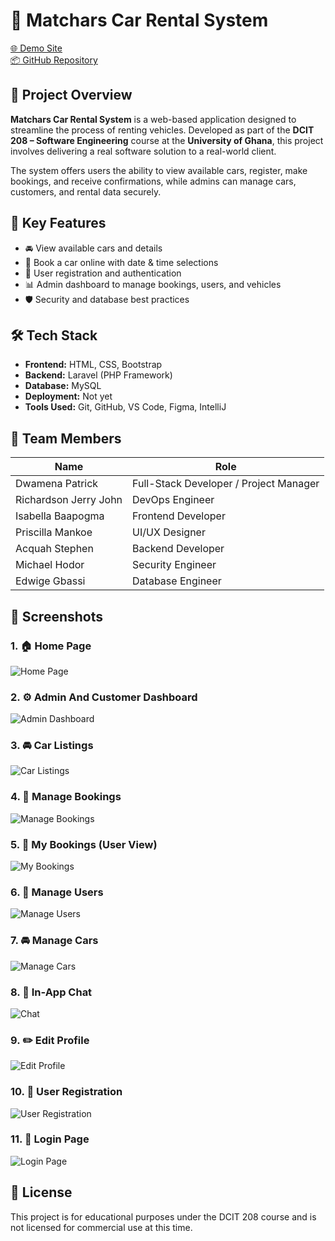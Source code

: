 # 🚗 Matchars Car Rental System

[🌐 Demo Site](https://matchars-car-rental.vercel.app)  
[📦 GitHub Repository](https://github.com/MrCoolGh/MatcharsCarRental)

## 📌 Project Overview

**Matchars Car Rental System** is a web-based application designed to streamline the process of renting vehicles. Developed as part of the **DCIT 208 – Software Engineering** course at the **University of Ghana**, this project involves delivering a real software solution to a real-world client.

The system offers users the ability to view available cars, register, make bookings, and receive confirmations, while admins can manage cars, customers, and rental data securely.

## 🎯 Key Features

- 🚘 View available cars and details
- 🧾 Book a car online with date & time selections
- 👤 User registration and authentication
- 📊 Admin dashboard to manage bookings, users, and vehicles
- 🛡️ Security and database best practices

## 🛠️ Tech Stack

- **Frontend:** HTML, CSS, Bootstrap  
- **Backend:** Laravel (PHP Framework)  
- **Database:** MySQL  
- **Deployment:** Not yet 
- **Tools Used:** Git, GitHub, VS Code, Figma, IntelliJ

## 👥 Team Members

| Name                   | Role                     |
|------------------------|--------------------------|
| Dwamena Patrick        | Full-Stack Developer / Project Manager |
| Richardson Jerry John | DevOps Engineer          |
| Isabella Baapogma     | Frontend Developer       |
| Priscilla Mankoe      | UI/UX Designer           |
| Acquah Stephen         | Backend Developer        |
| Michael Hodor          | Security Engineer        |
| Edwige Gbassi          | Database Engineer        |

## 📸 Screenshots

### 1. 🏠 Home Page  
![Home Page](./screenshots/home.jpg)

### 2. ⚙️ Admin And Customer Dashboard
![Admin Dashboard](./screenshots/dashboard.jpg)

### 3. 🚘 Car Listings  
![Car Listings](./screenshots/cars.jpg)

### 4. 📅 Manage Bookings  
![Manage Bookings](./screenshots/managebooking.jpg)

### 5. 🧾 My Bookings (User View)  
![My Bookings](./screenshots/bookings.jpg)

### 6. 👥 Manage Users  
![Manage Users](./screenshots/manageuser.jpg)

### 7. 🚘 Manage Cars  
![Manage Cars](./screenshots/managecar.jpg)

### 8. 💬 In-App Chat  
![Chat](./screenshots/chat.png)

### 9. ✏️ Edit Profile  
![Edit Profile](./screenshots/edit.jpg)

### 10. 👤 User Registration  
![User Registration](./screenshots/reg.jpg)

### 11. 🔐 Login Page  
![Login Page](./screenshots/login.jpg)


## 📄 License
This project is for educational purposes under the DCIT 208 course and is not licensed for commercial use at this time.




